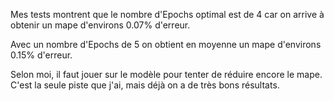 Mes tests montrent que le nombre d'Epochs optimal est de 4 car on arrive à obtenir un mape d'environs 0.07% d'erreur.

Avec un nombre d'Epochs de 5 on obtient en moyenne un mape d'environs 0.15% d'erreur.

Selon moi, il faut jouer sur le modèle pour tenter de réduire encore le mape. C'est la seule piste que j'ai, mais déjà on a de très bons résultats.
